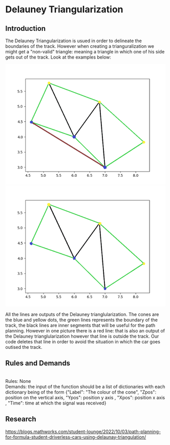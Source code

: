 # Delauney Triangularization

## Introduction

The Delauney Triangularization is usued in order to delineate the boundaries of the track. However when creating a trianguralization we might get a "non-valid"
triangle: meaning a triangle in which one of his side gets out of the track. Look at the examples below:

<img src="wrong_Delauney.png" alt="Wrong" width="500"/>
<img src="right_Delauney.png" alt="Right" width="500"/>

All the lines are outputs of the Delauney trianglularization. 
The cones are the blue and yellow dots, the green lines represents the boundary of the track, the black lines are inner segments that will be useful for the path planning. However in one picture there is a red line: that is also an output of the Delauney trianglularization however that line is outside the track. Our code deletes that line in order to avoid the situation in which the car goes outised the track.

## Rules and Demands
<br/>
Rules: None
<br/>
Demands: the input of the function should be a list of dictionaries with each dictionary being of the form 
{"Label": "The colour of the cone", "Zpos": position on the vertical axis, "Ypos": position y axis , "Xpos": position x axis , "Time": time at which the signal was received}

## Research

https://blogs.mathworks.com/student-lounge/2022/10/03/path-planning-for-formula-student-driverless-cars-using-delaunay-triangulation/





